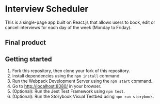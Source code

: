 # Interview Scheduler
This is a single-page app built on React.js that allows users to book, edit or cancel interviews for each day of the week (Monday to Friday).

## Final product 


## Getting started
1. Fork this repository, then clone your fork of this repository.
2. Install dependencies using the `npm install` command.
3. Run the Webpack Development Server using the `npm start` command.
4. Go to <http://localhost:8080/> in your browser.
5. (Optional): Run the Jest Test Framework using `npm test`.
6. (Optional): Run the Storybook Visual Testbed using `npm run storybook`.

